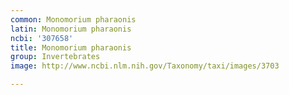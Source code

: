 ```yaml
---
common: Monomorium pharaonis
latin: Monomorium pharaonis
ncbi: '307658'
title: Monomorium pharaonis
group: Invertebrates
image: http://www.ncbi.nlm.nih.gov/Taxonomy/taxi/images/3703

---
```


